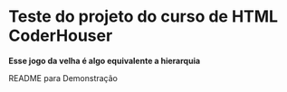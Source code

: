 # Teste do projeto do curso de HTML CoderHouser
**Esse jogo da velha é algo equivalente a hierarquia**

README para Demonstração
